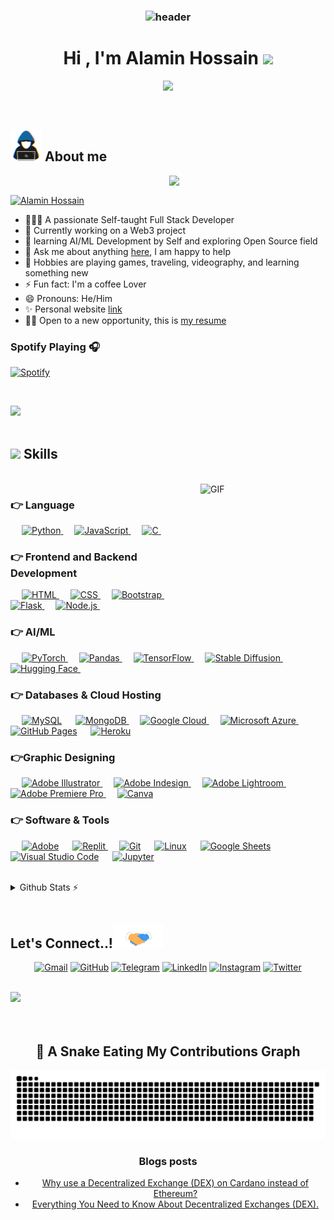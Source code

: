 <h3 align="center">
  
  ![header](https://user-images.githubusercontent.com/59575502/127335491-fdba1874-e943-4d3c-ab8c-678ffe22f8b8.png)
</h3>

<h1 align="center"><b>Hi , I'm Alamin Hossain </b><img src="https://media.giphy.com/media/hvRJCLFzcasrR4ia7z/giphy.gif" width="35"></h1>

<p align="center">
  <a href="https://github.com/DenverCoder1/readme-typing-svg"><img src="https://readme-typing-svg.herokuapp.com?font=Time+New+Roman&color=cyan&size=25&center=true&vCenter=true&width=600&height=100&lines=Assalamu+O+Alaikum+Warahmatullah..&hearts;++;Self-taught+Full-Stack-Developer,;Computer+Science+Student,;AI/ML+Newbie,;Active+Learner/Researcher,;Love+to+learn+new+stuffs..<3"></a>
</p>


<br>



	
## <picture><img src = "https://github.com/0xAbdulKhalid/0xAbdulKhalid/raw/main/assets/mdImages/about_me.gif" width = 50px></picture> **About me**

<picture> <img align="right" src="https://github.com/7oSkaaa/7oSkaaa/blob/main/Images/Right_Side.gif?raw=true" width = 250px></picture>

<br>

<p align="left"> <a href="https://twitter.com/AlaminH0ssain" target="blank"><img src="https://img.shields.io/twitter/follow/AlaminH0ssain?logo=twitter&style=for-the-badge" alt="Alamin Hossain" /></a> </p>

- 👨🏽‍💻 A passionate Self-taught Full Stack Developer
- 🔭 Currently working on a Web3 project
- 🌱 learning AI/ML Development by Self and exploring Open Source field
- 💬 Ask me about anything [here](https://t.me/Alamin_H), I am happy to help
- 🚀 Hobbies are playing games, traveling, videography, and learning something new
- ⚡️ Fun fact: I'm a coffee Lover
- 😄 Pronouns: He/Him
- ✨ Personal website [link](https://alaminhossain.vercel.app/)
- 🏋️‍♂️ Open to a new opportunity, this is [my resume](https://read.cv/itsalamin)

### Spotify Playing 🎧
[![Spotify](https://novatorem.visualbean.vercel.app/api/spotify)](https://open.spotify.com/user/a4mchcvthls53csa1pzgjrsmt?si=0565b000d5c742ef)

<br>

<img src="https://user-images.githubusercontent.com/73097560/115834477-dbab4500-a447-11eb-908a-139a6edaec5c.gif"><br><br>

## <img src="https://media2.giphy.com/media/QssGEmpkyEOhBCb7e1/giphy.gif?cid=ecf05e47a0n3gi1bfqntqmob8g9aid1oyj2wr3ds3mg700bl&rid=giphy.gif" width ="25"><b> Skills</b>
<br>

<img align="right" alt="GIF" src="https://media.giphy.com/media/ao9DUiTKH60XS/giphy.gif" width="200" height="200" />


### 👉 Language 

<p align="left"> 
  &emsp;  
 <a href="https://www.python.org" target="_blank">
    <img alt="Python" src="https://img.shields.io/badge/Python%20-%2314354C.svg?logo=python&logoColor=white">
  </a>
  &emsp;
  <a href="https://developer.mozilla.org/en-US/docs/Web/JavaScript" target="_blank"> 
     <img alt="JavaScript" src="https://img.shields.io/badge/JavaScript%20-%23F7DF1E.svg?logo=javascript&logoColor=black">
   </a>
  &emsp;
  <a href="https://www.cprogramming.com/" target="_blank"> 
    <img alt="C" src="https://img.shields.io/badge/C%20-%232370ED.svg?logo=c&logoColor=white">
  </a> 
  &emsp;

</p>

### 👉 Frontend and Backend Development
<p align="left"> 
  &emsp; 
  <a href="https://www.w3.org/html/" target="_blank"> 
   <img alt="HTML" src="https://img.shields.io/badge/HTML5%20-%23E34F26.svg?logo=html5&logoColor=white">
  </a>   
  &emsp;
  <a href="https://www.w3schools.com/css/" target="_blank">
    <img alt="CSS" src="https://img.shields.io/badge/CSS%20-%231572B6.svg?logo=css3&logoColor=white">
  </a> 
   &emsp;
  <a href="https://getbootstrap.com" target="_blank"> 
    <img alt="Bootstrap" src="https://img.shields.io/badge/Bootstrap-%23563D7C.svg?style=flat&logo=bootstrap&logoColor=white"/>
  </a>
  &emsp;
  <a href="https://flask.palletsprojects.com/" target="_blank">
    <img alt="Flask" src="https://img.shields.io/badge/Flask%20-%23000.svg?logo=flask&logoColor=white">
  </a>
  &emsp;
  <a href="https://nodejs.org/" target="_blank">
    <img alt="Node.js" src="https://img.shields.io/badge/Node.js%20-%23339933.svg?logo=node-dot-js&logoColor=white">
  </a>
  &emsp;
</p>

### 👉 AI/ML

<p align="left">
  &emsp;
 <a href="https://pytorch.org/" target="_blank">
     <img alt="PyTorch" src="https://img.shields.io/badge/PyTorch%20-%23EE4C2C.svg?logo=pytorch&logoColor=white">
   </a>
 &emsp;

 <a href="https://pandas.pydata.org/" target="_blank">
    <img alt="Pandas" src="https://img.shields.io/badge/Pandas%20-%23150458.svg?logo=pandas&logoColor=white">
  </a>
  &emsp;
  
  <a href="https://www.tensorflow.org/" target="_blank">
    <img alt="TensorFlow" src="https://img.shields.io/badge/TensorFlow%20-%23FF6F00.svg?logo=tensorflow&logoColor=white">
  </a>
  &emsp;
  
  <a href="https://www.stablediffusion.com/" target="_blank">
    <img alt="Stable Diffusion" src="https://img.shields.io/badge/Stable%20Diffusion%20-%233F3F3F.svg?logo=Stable-Diffusion&logoColor=white">
  </a>
  &emsp;
  
  <a href="https://huggingface.co/" target="_blank">
    <img alt="Hugging Face" src="https://img.shields.io/badge/Hugging%20Face%20-%23FFBE00.svg?logo=hugging-face&logoColor=white">
  </a>
  &emsp;


</p>


### 👉 Databases & Cloud Hosting
<p align="left">
  &emsp;
    <a href="https://www.mysql.com/"><img alt="MySQL" src="https://img.shields.io/badge/MySQL-%2300f.svg?style=flat&llogo=mysql&logoColor=white"></a>
  &emsp;
    <a href="https://www.mongodb.com/" target="_blank">
    <img alt="MongoDB" src="https://img.shields.io/badge/MongoDB%20-%2347A248.svg?logo=mongodb&logoColor=white">
  </a>
  &emsp;
  <a href="https://cloud.google.com/" target="_blank">
    <img alt="Google Cloud" src="https://img.shields.io/badge/Google%20Cloud%20-%234285F4.svg?logo=google-cloud&logoColor=white">
  </a>
  &emsp;
  <a href="https://azure.microsoft.com/" target="_blank">
    <img alt="Microsoft Azure" src="https://img.shields.io/badge/Microsoft%20Azure%20-%230072C6.svg?logo=microsoft-azure&logoColor=white">
  </a>
  &emsp;
    <a href="https://www.github.com"><img alt="GitHub Pages" src="https://img.shields.io/badge/GitHub%20Pages-%23327FC7.svg?style=flat&llogo=github&logoColor=white"></a>
  &emsp;
    <a href="https://www.heroku.com/"><img alt="Heroku" src="https://img.shields.io/badge/Heroku%20-%23430098.svg?logo=heroku&logoColor=white"></a>  
  &emsp;

 </p>
  
### 👉Graphic Designing
<p align="left">
  &emsp;
  	
  
   <a href="https://www.adobe.com/in/products/illustrator.html" target="_blank"> 
    <img alt="Adobe Illustrator" src="https://img.shields.io/badge/Adobe Illustrator-%23FF9A00.svg?style=flat&logo=adobeillustrator&logoColor=white"/>
  </a> 
  &emsp;
  <a href="https://www.adobe.com/in/products/indesign.html" target="_blank"> 
    <img alt="Adobe Indesign" src="https://img.shields.io/badge/Adobe Indesign-%e749a0.svg?style=flat&logo=adobeindesign&logoColor=white"/> 
  </a> 
    &emsp;
  <a href="https://www.adobe.com/in/products/photoshop-lightroom.html" target="_blank"> 
    <img alt="Adobe Lightroom" src="https://img.shields.io/badge/Adobe Lightroom-%2300f.svg?style=flat&logo=adobelightroom&logoColor=white"/>
  </a>
   &emsp;
  <a href="https://www.adobe.com/in/products/premiere.html" target="_blank"> 
   <img alt="Adobe Premiere Pro" src="https://img.shields.io/badge/Adobe Premiere Pro-%2300f.svg?style=flat&logo=adobepremierepro&logoColor=white"/>
  </a>
    &emsp;
  <a href="#">
  	<img alt="Canva" src="https://img.shields.io/badge/Canva-%2300C4CC.svg?style=flat&logo=Canva&logoColor=white"/>
  </a>
 </p>

 ### 👉 Software & Tools
 
<p>
  &emsp;
    <a href="#"><img alt="Adobe" src="https://img.shields.io/badge/Adobe%20-%23FF0000.svg?logo=adobe&logoColor=white"></a>
  &emsp;
    <a href="https://replit.com/" target="_blank">
    <img alt="Replit" src="https://img.shields.io/badge/Replit%20-%23660099.svg?logo=replit&logoColor=white">
  </a>
  &emsp;
    <a href="#"><img alt="Git" src="https://img.shields.io/badge/Git%20-%23F05033.svg?logo=git&logoColor=white"></a>
  &emsp;
    <a href="#"><img alt="Linux" src="https://img.shields.io/badge/Linux-FCC624?style=flat&logo=linux&logoColor=black"></a>
  &emsp;
    <a href="#"><img alt="Google Sheets" src="https://img.shields.io/badge/Google%20Sheets%20-%2334A853.svg?logo=google%20sheets&logoColor=white"></a>
  &emsp;
    <a href="#"><img alt="Visual Studio Code" src="https://img.shields.io/badge/Visual%20Studio%20Code-0078d7.svg?logo=visual-studio-code&logoColor=white"></a>
  &emsp;
    <a href="#"><img alt="Jupyter" src="https://img.shields.io/badge/Jupyter%20-%23F37626.svg?logo=Jupyter&logoColor=white"></a>
  &emsp;
</p>

<br>

 <details>
  <summary>Github Stats ⚡</summary>
  
  <a href="#">![Github stats](https://github-readme-stats.vercel.app/api?username=Its-Alamin-H&theme=transparent&count_private=true&hide_border=true&line_height=20)</a>
  <a href="#">![Top Langs](https://github-readme-stats.vercel.app/api/top-langs/?username=Its-Alamin-H&layout=compact&theme=transparent&count_private=true&hide_border=true)</a>
</details>

<br>

## <b> Let's Connect..!</b><img src="https://github.com/0xAbdulKhalid/0xAbdulKhalid/raw/main/assets/mdImages/handshake.gif" width ="80">
<p align="center">
	<a href="alaminhosssain97@gmail.com"><img img src="https://img.shields.io/badge/gmail-%23EA4335.svg?style=plastic&logo=gmail&logoColor=white" alt="Gmail"/></a>
	<a href="https://github.com/Its-Alamin-H"><img src="https://img.shields.io/badge/github-%23181717.svg?style=plastic&logo=github&logoColor=white" alt="GitHub"/></a>
	<a href="https://t.me/Alamin_H"><img src="https://img.shields.io/badge/Telegram-%23F7DF1E.svg?style=plastic&logo=telegram&logoColor=blue" alt="Telegram"/></a>
	<a href="https://www.linkedin.com/in/alamin-h/"><img src="https://img.shields.io/badge/linkedin-%230A66C2.svg?style=plastic&logo=linkedin&logoColor=white" alt="LinkedIn"/></a>
	<a href="https://www.instagram.com/"><img src="https://img.shields.io/badge/instagram-%23E4405F.svg?style=plastic&logo=instagram&logoColor=white" alt="Instagram"/></a>
	<a href="https://twitter.com/AlaminH0ssain"><img src="https://img.shields.io/badge/Twitter-%23g4605F.svg?style=plastic&logo=twitter&logoColor=blue" alt="Twitter"/></a>
	
</p>

<br>
<img src="https://user-images.githubusercontent.com/73097560/115834477-dbab4500-a447-11eb-908a-139a6edaec5c.gif">
<br>
<br>
<br>

<div align='center'>
  
## 🐍 A Snake Eating My Contributions Graph
	
<p align = "center">
	<img src = "https://github.com/7oSkaaa/7oSkaaa/blob/output/github-contribution-grid-snake.svg?" alt = "Snake Game"/>
</p>


### Blogs posts

<!-- BLOG-POST-LIST:START -->

- [Why use a Decentralized Exchange (DEX) on Cardano instead of Ethereum?](https://cardax.blog/why-use-decentralized-exchanges-dex-on-cardano-instead-of-ethereum/)
- [Everything You Need to Know About Decentralized Exchanges (DEX).](https://cardax.blog/everything-you-need-to-know-about-decentralized-exchange-dex/)
<!-- - [Upload your project/files in GitHub using commands](https://dev.to/100rabhcsmc/upload-your-project-files-in-github-using-commands-1hn8) -->
<!-- BLOG-POST-LIST:END -->
  

